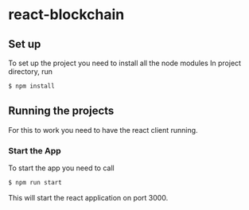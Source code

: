 # react-blockchain

## Set up
To set up the project you need to install all the node modules
In project directory, run
```sh
$ npm install
```

## Running the projects
For this to work you need to have the react client running.

### Start the App
To start the app you need to call 
```sh
$ npm run start
```
This will start the react application on port 3000.